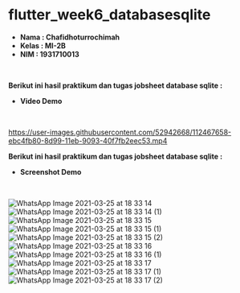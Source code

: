 # flutter_week6_databasesqlite

<ul>
  <li><b>Nama    : Chafidhoturrochimah</b></li>
  <li><b>Kelas   : MI-2B</b></li>
  <li><b>NIM     : 1931710013</b></li>  
</ul><br>

<b>Berikut ini hasil praktikum dan tugas jobsheet database sqlite :</b><br>
<ul>
  <li><b>Video Demo</b></li>
</ul><br>

https://user-images.githubusercontent.com/52942668/112467658-ebc4fb80-8d99-11eb-9093-40f7fb2eec53.mp4 <br>

<b>Berikut ini hasil praktikum dan tugas jobsheet database sqlite :</b><br>
<ul>
  <li><b>Screenshot Demo</b></li>
</ul><br>

![WhatsApp Image 2021-03-25 at 18 33 14](https://user-images.githubusercontent.com/52942668/112468298-a6ed9480-8d9a-11eb-895d-d75e6ebfb97b.jpeg)
![WhatsApp Image 2021-03-25 at 18 33 14 (1)](https://user-images.githubusercontent.com/52942668/112468291-a523d100-8d9a-11eb-8815-13581bf68903.jpeg)
![WhatsApp Image 2021-03-25 at 18 33 15](https://user-images.githubusercontent.com/52942668/112468285-a35a0d80-8d9a-11eb-9820-5f5bca2c4c85.jpeg)
![WhatsApp Image 2021-03-25 at 18 33 15 (1)](https://user-images.githubusercontent.com/52942668/112468281-a1904a00-8d9a-11eb-9209-301132e1c587.jpeg)
![WhatsApp Image 2021-03-25 at 18 33 15 (2)](https://user-images.githubusercontent.com/52942668/112468277-a05f1d00-8d9a-11eb-82f2-416ae8ed97fe.jpeg)
![WhatsApp Image 2021-03-25 at 18 33 16](https://user-images.githubusercontent.com/52942668/112468270-9dfcc300-8d9a-11eb-8d49-c90e92cc389c.jpeg)
![WhatsApp Image 2021-03-25 at 18 33 16 (1)](https://user-images.githubusercontent.com/52942668/112468265-9c32ff80-8d9a-11eb-9c55-70c37fb128b6.jpeg)
![WhatsApp Image 2021-03-25 at 18 33 17](https://user-images.githubusercontent.com/52942668/112468256-9a693c00-8d9a-11eb-9ea7-4ab494032dae.jpeg)
![WhatsApp Image 2021-03-25 at 18 33 17 (1)](https://user-images.githubusercontent.com/52942668/112468249-989f7880-8d9a-11eb-9572-34b9d12e43cf.jpeg)
![WhatsApp Image 2021-03-25 at 18 33 17 (2)](https://user-images.githubusercontent.com/52942668/112468233-963d1e80-8d9a-11eb-949b-44981fdf4136.jpeg)

